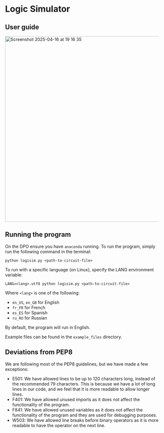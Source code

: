 # Logic Simulator

## User guide
<img width="608" alt="Screenshot 2025-04-16 at 19 16 35" src="https://github.com/user-attachments/assets/bac10606-66b1-420b-bac0-0a8b8d0232b1" />


## Running the program

On the DPO ensure you have `anaconda` running.
To run the program, simply run the following command in the terminal:

```
python logisim.py <path-to-circuit-file>
```

To run with a specific language (on Linux), specify the LANG environment variable:

```
LANG=<lang>.utf8 python logisim.py <path-to-circuit-file>
```

Where `<lang>` is one of the following:

- `en_US`, `en_GB` for English
- `fr_FR` for French
- `es_ES` for Spanish
- `ru_RU` for Russian

By default, the program will run in English.

Example files can be found in the `example_files` directory.

## Deviations from PEP8

We are following most of the PEP8 guidelines, but we have made a few exceptions:

- E501: We have allowed lines to be up to 120 characters long, instead of the recommended 79 characters. This is because we have a lot of long lines in our code, and we feel that it is more readable to allow longer lines.
- F401: We have allowed unused imports as it does not affect the functionality of the program.
- F841: We have allowed unused variables as it does not affect the functionality of the program and they are used for debugging purposes.
- W503: We have allowed line breaks before binary operators as it is more readable to have the operator on the next line.
